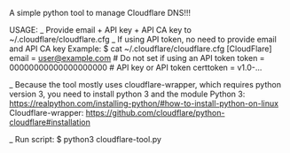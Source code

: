 

A simple python tool to manage Cloudflare DNS!!!

USAGE: 
_ Provide email + API key + API CA key to ~/.cloudflare/cloudflare.cfg 
_ If using API token, no need to provide email and API CA key Example: 
$ cat ~/.cloudflare/cloudflare.cfg 
[CloudFlare] 
email = user@example.com # Do not set if using an API token 
token = 00000000000000000000 # API key or API token 
certtoken = v1.0-...

_ Because the tool mostly uses cloudflare-wrapper, which requires python version 3, you need to install python 3 and the module 
Python 3: https://realpython.com/installing-python/#how-to-install-python-on-linux 
Cloudflare-wrapper: https://github.com/cloudflare/python-cloudflare#installation

_ Run script: $ python3 cloudflare-tool.py
